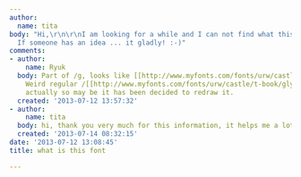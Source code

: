 ```yaml
---
author:
  name: tita
body: "Hi,\r\n\r\nI am looking for a while and I can not find what this typography.
  If someone has an idea ... it gladly! :-)"
comments:
- author:
    name: Ryuk
  body: Part of /g, looks like [[http://www.myfonts.com/fonts/urw/castle|Castle]].
    Weird regular /[[http://www.myfonts.com/fonts/urw/castle/t-book/glyphs.html#glyphs/469823/72|g]]
    actually so may be it has been decided to redraw it.
  created: '2013-07-12 13:57:32'
- author:
    name: tita
  body: hi, thank you very much for this information, it helps me a lot!
  created: '2013-07-14 08:32:15'
date: '2013-07-12 13:08:45'
title: what is this font

---
```

